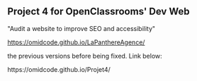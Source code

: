 <h2>Project 4 for OpenClassrooms' Dev Web</h2>

<p>"Audit a website to improve SEO and accessibility"</p> 


https://omidcode.github.io/LaPanthereAgence/

<p> the previous versions before being fixed. Link below: </p>
https://omidcode.github.io/Projet4/
